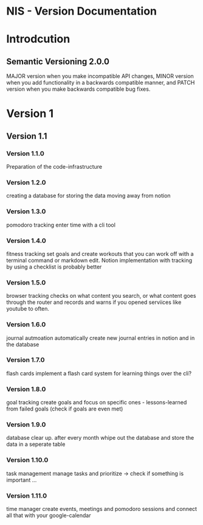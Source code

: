 # NIS - Version Documentation
# Introdcution
## Semantic Versioning 2.0.0
MAJOR version when you make incompatible API changes,
MINOR version when you add functionality in a backwards compatible manner, and
PATCH version when you make backwards compatible bug fixes.

# Version 1
## Version 1.1
### Version 1.1.0
Preparation of the code-infrastructure

### Version 1.2.0
creating a database for storing the data
    moving away from notion

### Version 1.3.0
pomodoro tracking
    enter time with a cli tool

### Version 1.4.0
fitness tracking
    set goals and create workouts that you can work off with a terminal command or markdown edit.
        Notion implementation with tracking by using a checklist is probably better

### Version 1.5.0
browser tracking
    checks on what content you search, or what content goes through the router and records and warns if you opened serviices like youtube to often.

### Version 1.6.0
journal autmoation
    automatically create new journal entries in notion and in the database

### Version 1.7.0
flash cards
    implement a flash card system for learning things over the cli?


### Version 1.8.0
goal tracking
    create goals and focus on specific ones - lessons-learned from failed goals (check if goals are even met)

### Version 1.9.0
database clear up.
    after every month whipe out the database and store the data in a seperate table 

### Version 1.10.0
task management
    manage tasks and prioritize -> check if something is important ...

### Version 1.11.0
time manager
    create events, meetings and pomodoro sessions and connect all that with your google-calendar














